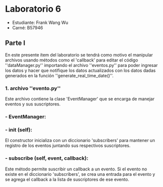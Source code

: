# Laboratorio 6
- Estudiante: Frank Wang Wu
- Carné: B57946
  
## Parte I
En este presente ítem del laboratorio se tendrá como motivo el manipular archivos usando métodos como el 'callback' para editar el código ''dataManager.py'' importando el archivo ''eventos.py'' para poder ingresar los datos y hacer que notifique los datos actualizados con los datos dadas generados en la función ''generate_real_time_date()''.

### 1. archivo ''evento.py''
Este archivo contiene la clase 'EventManager' que se encarga de manejar eventos y sus suscriptores.

### - EventManager:
### - **init (self)**: 
El constructor inicializa con un diccionario 'subscribers' para mantener un registro de los eventos juntando sus respectivos suscriptores.
### - **subscribe (self, event, callback)**: 
Este método permite suscribir un callback a un evento. Si el evento no existe en el diccionario 'subscribers', se crea una entrada para el evento y se agrega el callback a la lista de suscriptores de ese evento.
